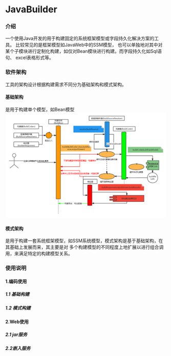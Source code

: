 # JavaBuilder

### 介绍
一个使用Java开发的用于构建固定的系统框架模型或字段持久化解决方案的工具。 比较常见的是框架模型如JavaWeb中的SSM模型，
也可以单独地对其中对某个子模块进行定制化构建，如仅对Bean模块进行构建。而字段持久化如Sql语句、 excel表格形式等。

### 软件架构
工具的架构设计根据构建需求不同分为基础架构和模式架构。
#### 基础架构
是用于构建单个模型，如Bean模型
![image](img/Java构建器-基础架构.png)
#### 模式架构
是用于构建一套系统框架模型，如SSM系统模型，模式架构是基于基础架构，在其基础上发展而来，其主要是对
多个构建模型的不同程度上地扩展以进行组合调用，来满足特定的构建模型关系。

### 使用说明

#### 1.编码使用

##### 1.1 基础构建
##### 1.2 模式构建

#### 2.Web使用

##### 2.1 jar服务

##### 2.2嵌入服务

